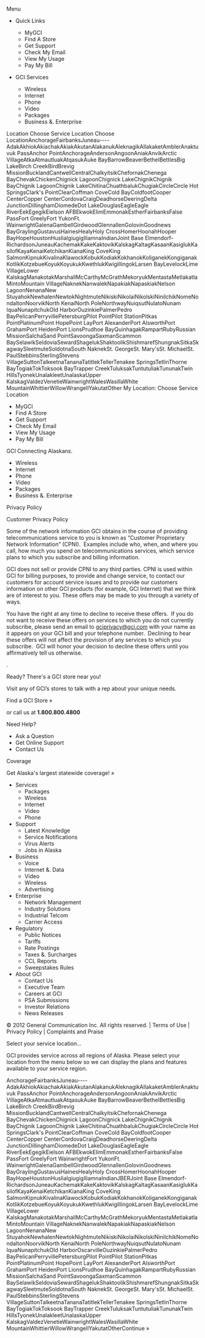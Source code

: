 Menu

*   Quick Links
    *   MyGCI
    *   Find A Store
    *   Get Support
    *   Check My Email
    *   View My Usage
    *   Pay My Bill

*   GCI Services
    *   Wireless
    *   Internet
    *   Phone
    *   Video
    *   Packages
    *   Business &. Enterprise

Location Choose Service Location Choose LocationAnchorageFairbanksJuneau----AdakAkhiokAkiachakAkiakAkutanAlakanukAleknagikAllakaketAmblerAnaktuvuk PassAnchor PointAnchorageAndersonAngoonAniakAnvikArctic VillageAtkaAtmautluakAtqasukAuke BayBarrowBeaverBethelBettlesBig LakeBirch CreekBirdBrevig MissionBucklandCantwellCentralChalkyitsikChefornakChenega BayChevakChickenChignick LagoonChignick LakeChignikChignik BayChignik LagoonChignik LakeChitinaChuathbalukChugiakCircleCircle Hot SpringsClark's PointClearCoffman CoveCold BayColdfootCooper CenterCopper CenterCordovaCraigDeadhorseDeeringDelta JunctionDillinghamDiomedeDot LakeDouglasEagleEagle RiverEekEgegikEielson AFBEkwokElimEmmonakEstherFairbanksFalse PassFort GreelyFort YukonFt. WainwrightGalenaGambellGirdwoodGlennallenGolovinGoodnews BayGraylingGustavusHainesHealyHoly CrossHomerHoonahHooper BayHopeHoustonHusliaIgiugigIliamnaIndianJoint Base Elmendorf-RichardsonJuneauKachemakKakeKaktovikKalskagKaltagKasaanKasiglukKasilofKayaKenaiKetchikanKianaKing CoveKing SalmonKipnukKivalinaKlawockKobukKodiakKokhanokKoliganekKongiganakKotlikKotzebueKoyukKoyukukKwethlukKwigillingokLarsen BayLevelockLime VillageLower KalskagManakotakMarshallMcCarthyMcGrathMekoryukMentastaMetlakatlaMintoMountain VillageNaknekNanwalekNapakiakNapaskiakNelson LagoonNenanaNew StuyahokNewhalenNewtokNightmuteNikiskiNikolaiNikolskiNinilchikNomeNondaltonNoorvikNorth KenaiNorth PoleNorthwayNuiqsutNulatoNunam IquaNunapitchukOld HarborOuzinkiePalmerPedro BayPelicanPerryvillePetersburgPilot PointPilot StationPitkas PointPlatinumPoint HopePoint LayPort AlexanderPort AlsworthPort GrahamPort HeidenPort LionsPrudhoe BayQuinhagakRampartRubyRussian MissionSalchaSand PointSavoongaSaxmanScammon BaySelawikSeldoviaSewardShagelukShaktoolikShishmarefShungnakSitkaSkagwaySleetmuteSoldotnaSouth NaknekSt. GeorgeSt. Mary'sSt. MichaelSt. PaulStebbinsSterlingStevens VillageSuttonTalkeetnaTananaTatitlekTellerTenakee SpringsTetlinThorne BayTogiakTokToksook BayTrapper CreekTuluksakTuntutuliakTununakTwin HillsTyonekUnalakleetUnalaskaUpper KalskagValdezVenetieWainwrightWalesWasillaWhite MountainWhittierWillowWrangellYakutatOther My Location: Choose Service Location

*   MyGCI
*   Find A Store
*   Get Support
*   Check My Email
*   View My Usage
*   Pay My Bill

GCI Connecting Alaskans.

*   Wireless
*   Internet
*   Phone
*   Video
*   Packages
*   Business &. Enterprise

Privacy Policy

Customer Privacy Policy

Some of the network information GCI obtains in the course of providing telecommunications service to you is known as “Customer Proprietary Network Information” (CPNI).  Examples include who, when, and where you call, how much you spend on telecommunications services, which service plans to which you subscribe and billing information.

GCI does not sell or provide CPNI to any third parties. CPNI is used within GCI for billing purposes, to provide and change service, to contact our customers for account service issues and to provide our customers information on other GCI products (for example, GCI Internet) that we think are of interest to you. These offers may be made to you through a variety of ways.

You have the right at any time to decline to receive these offers.  If you do not want to receive these offers on services to which you do not currently subscribe, please send an email to gciprivacy@gci.com with your name as it appears on your GCI bill and your telephone number.  Declining to hear these offers will not affect the provision of any services to which you subscribe.  GCI will honor your decision to decline these offers until you affirmatively tell us otherwise.

.

Ready? There's a GCI store near you!

Visit any of GCI’s stores to talk with a rep about your unique needs.

Find a GCI Store »

or call us at **1.800.800.4800**

Need Help?

*   Ask a Question
*   Get Online Support
*   Contact Us

Coverage

Get Alaska's largest statewide coverage! »

*   Services
    *   Packages
    *   Wireless
    *   Internet
    *   Video
    *   Phone
*   Support
    *   Latest Knowledge
    *   Service Notifications
    *   Virus Alerts
    *   Jobs in Alaska
*   Business
    *   Voice
    *   Internet &. Data
    *   Video
    *   Wireless
    *   Advertising
*   Enterprise
    *   Network Management
    *   Industry Solutions
    *   Industrial Telcom
    *   Carrier Access
*   Regulatory
    *   Public Notices
    *   Tariffs
    *   Rate Postings
    *   Taxes &. Surcharges
    *   CCL Reports
    *   Sweepstakes Rules
*   About GCI
    *   Contact Us
    *   Executive Team
    *   Careers at GCI
    *   PSA Submissions
    *   Investor Relations
    *   News Releases

© 2012 General Communication Inc. All rights reserved. | Terms of Use | Privacy Policy | Complaints and Praise

Select your service location…

GCI provides service across all regions of Alaska. Please select your location from the menu below so we can display the plans and features available to your service region.

AnchorageFairbanksJuneau----AdakAkhiokAkiachakAkiakAkutanAlakanukAleknagikAllakaketAmblerAnaktuvuk PassAnchor PointAnchorageAndersonAngoonAniakAnvikArctic VillageAtkaAtmautluakAtqasukAuke BayBarrowBeaverBethelBettlesBig LakeBirch CreekBirdBrevig MissionBucklandCantwellCentralChalkyitsikChefornakChenega BayChevakChickenChignick LagoonChignick LakeChignikChignik BayChignik LagoonChignik LakeChitinaChuathbalukChugiakCircleCircle Hot SpringsClark's PointClearCoffman CoveCold BayColdfootCooper CenterCopper CenterCordovaCraigDeadhorseDeeringDelta JunctionDillinghamDiomedeDot LakeDouglasEagleEagle RiverEekEgegikEielson AFBEkwokElimEmmonakEstherFairbanksFalse PassFort GreelyFort WainwrightFort YukonFt. WainwrightGalenaGambellGirdwoodGlennallenGolovinGoodnews BayGraylingGustavusHainesHealyHoly CrossHomerHoonahHooper BayHopeHoustonHusliaIgiugigIliamnaIndianJBERJoint Base Elmendorf-RichardsonJuneauKachemakKakeKaktovikKalskagKaltagKasaanKasiglukKasilofKayaKenaiKetchikanKianaKing CoveKing SalmonKipnukKivalinaKlawockKobukKodiakKokhanokKoliganekKongiganakKotlikKotzebueKoyukKoyukukKwethlukKwigillingokLarsen BayLevelockLime VillageLower KalskagManakotakMarshallMcCarthyMcGrathMekoryukMentastaMetlakatlaMintoMountain VillageNaknekNanwalekNapakiakNapaskiakNelson LagoonNenanaNew StuyahokNewhalenNewtokNightmuteNikiskiNikolaiNikolskiNinilchikNomeNondaltonNoorvikNorth KenaiNorth PoleNorthwayNuiqsutNulatoNunam IquaNunapitchukOld HarborOscarvilleOuzinkiePalmerPedro BayPelicanPerryvillePetersburgPilot PointPilot StationPitkas PointPlatinumPoint HopePoint LayPort AlexanderPort AlsworthPort GrahamPort HeidenPort LionsPrudhoe BayQuinhagakRampartRubyRussian MissionSalchaSand PointSavoongaSaxmanScammon BaySelawikSeldoviaSewardShagelukShaktoolikShishmarefShungnakSitkaSkagwaySleetmuteSoldotnaSouth NaknekSt. GeorgeSt. Mary'sSt. MichaelSt. PaulStebbinsSterlingStevens VillageSuttonTalkeetnaTananaTatitlekTellerTenakee SpringsTetlinThorne BayTogiakTokToksook BayTrapper CreekTuluksakTuntutuliakTununakTwin HillsTyonekUnalakleetUnalaskaUpper KalskagValdezVenetieWainwrightWalesWasillaWhite MountainWhittierWillowWrangellYakutatOtherContinue »